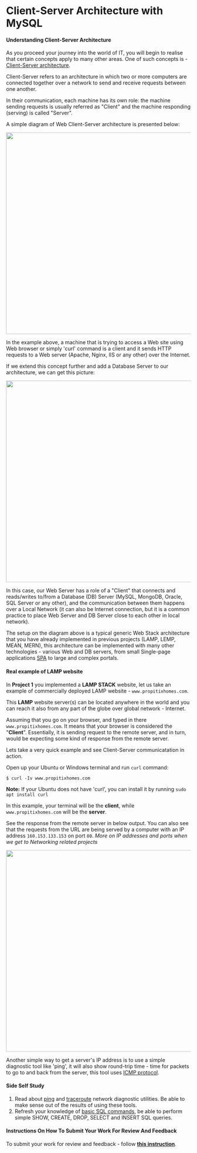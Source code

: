 Client-Server Architecture with MySQL
=====================================

#### Understanding Client-Server Architecture

As you proceed your journey into the world of IT, you will begin to realise that certain concepts apply to many other areas. One of such concepts is -  [Client-Server architecture](https://en.wikipedia.org/wiki/Client–server_model).

Client-Server refers to an architecture in which two or more computers are connected together over a network to send and receive requests between one another. 

In their communication, each machine has its own role: the machine sending requests is usually referred as "Client" and the machine responding (serving) is called "Server". 

A simple diagram of Web Client-Server architecture is presented below:

<img src="https://dareyio-nonprod-pbl-projects.s3.eu-west-2.amazonaws.com/project5/Client-server.png" width="936px" height="550px">

In the example above, a machine that is trying to access a Web site using Web browser or simply 'curl' command is a client and it sends HTTP requests to a Web server (Apache, Nginx, IIS or any other) over the Internet. 

If we extend this concept further and add a Database Server to our architecture, we can get this picture:


<img src="https://dareyio-nonprod-pbl-projects.s3.eu-west-2.amazonaws.com/project5/Client-server2.png" width="936px" height="550px">

In this case, our Web Server has a role of a "Client" that connects and reads/writes to/from a Database (DB) Server (MySQL, MongoDB, Oracle, SQL Server or any other), and the communication between them happens over a Local Network (it can also be Internet connection, but it is a common practice to place Web Server and DB Server close to each other in local network). 

The setup on the diagram above is a typical generic Web Stack architecture that you have already implemented in previous projects (LAMP, LEMP, MEAN, MERN), this architecture can be implemented with many other technologies - various Web and DB servers, from small Single-page applications [SPA](https://en.wikipedia.org/wiki/Single-page_application) to large and complex portals.

#### Real example of LAMP website

In **Project 1** you implemented a **LAMP STACK** website, let us take an example of commercially deployed LAMP website - `www.propitixhomes.com`. 

This **LAMP** website server(s) can be located anywhere in the world and you can reach it also from any part of the globe over global network - Internet.

Assuming that you go on your browser, and typed in there `www.propitixhomes.com`. It means that your browser is considered the "**Client**". Essentially, it is sending request to the remote server, and in turn, would be expecting some kind of response from the remote server. 

Lets take a very quick example and see Client-Server communicatation in action.

Open up your Ubuntu or Windows terminal and run `curl` command: 

```
$ curl -Iv www.propitixhomes.com
```

**Note:** If your Ubuntu does not have 'curl', you can install it by running `sudo apt install curl`

In this example, your terminal will be the **client**, while `www.propitixhomes.com` will be the **server**. 

See the response from the remote server in below output. You can also see that the requests from the URL are being served by a computer with an IP address `160.153.133.153` on port `80`. *More on IP addresses and ports when we get to Networking related projects* 



<img src="https://dareyio-nonprod-pbl-projects.s3.eu-west-2.amazonaws.com/project5/propitixcurl.JPG" width="936px" height="550px">

Another simple way to get a server's IP address is to use a simple diagnostic tool like 'ping', it will also show round-trip time - time for packets to go to and back from the server, this tool uses [ICMP protocol](https://en.wikipedia.org/wiki/Internet_Control_Message_Protocol).

#### Side Self Study 

1. Read about [ping](https://en.wikipedia.org/wiki/Ping_(networking_utility)) and [traceroute](https://en.wikipedia.org/wiki/Traceroute) network diagnostic utilities. Be able to make sense out of the results of using these tools.
2. Refresh your knowledge of [basic SQL commands](https://www.w3schools.com/sql/), be able to perform simple SHOW, CREATE, DROP, SELECT and INSERT SQL queries.

#### Instructions On How To Submit Your Work For Review And Feedback

To submit your work for review and feedback - follow [**this instruction**](https://starter-pbl.darey.io/en/latest/submission.html).

